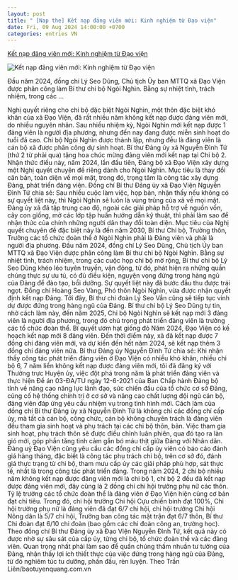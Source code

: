 ```yaml
---
layout: post
title: " [Nap the] Kết nạp đảng viên mới: Kinh nghiệm từ Đạo viện"
date: Fri, 09 Aug 2024 14:00:00 +0700
categories: entries VN
---
```

[Kết nạp đảng viên mới: Kinh nghiệm từ Đạo viện](https://tuyenquang.dcs.vn/DetailView/147749/38/Ket-nap-dang-vien-moi-Kinh-nghiem-tu-Dao-vien.html)

![Kết nạp đảng viên mới: Kinh nghiệm từ Đạo viện](https://tuyenquang.dcs.vn/Image/Large/202489844_147749.jpg)

Đầu năm 2024, đồng chí Lý Seo Dũng, Chủ tịch Ủy ban MTTQ xã Đạo Viện được phân công làm Bí thư chi bộ Ngòi Nghìn. Bằng sự nhiệt tình, trách nhiệm, trong các ...

Nghị quyết riêng cho chi bộ đặc biệt Ngòi Nghìn, một thôn đặc biệt khó khăn của xã Đạo Viện, đã rất nhiều năm không kết nạp được đảng viên mới, do nhiều nguyên nhân. Sau nhiều nhiệm kỳ, Ngòi Nghìn mới kết nạp được 1 đảng viên là người địa phương, nhưng đến nay đang được miễn sinh hoạt do tuổi đã cao. Chi bộ Ngòi Nghìn được thành lập, nhưng đều là đảng viên là cán bộ xã được phân công dự sinh hoạt. Bí thư Đảng ủy xã Nguyễn Đình Tứ (thứ 2 từ phải qua) tặng hoa chúc mừng đảng viên mới kết nạp tại Chi bộ 2. Nhận thức điều này, năm 2024, lần đầu tiên, Đảng bộ xã Đạo Viện xây dựng một Nghị quyết chuyên đề riêng dành cho Ngòi Nghìn. Mục tiêu là thay đổi căn bản, toàn diện về mọi mặt, trong đó, trọng tâm là công tác xây dựng Đảng, phát triển đảng viên. Đồng chí Bí thư Đảng ủy xã Đạo Viện Nguyễn Đình Tứ chia sẻ: Sau nhiều cuộc làm việc, họp bàn, nhận thấy nếu không có sự quyết liệt này, thì Ngòi Nghìn sẽ luôn là vùng trũng của xã về mọi mặt. Đảng ủy xã đã tập trung cao độ, ngoài các giải pháp hỗ trợ về nguồn vốn, cây con giống, mở các lớp tập huấn hướng dẫn kỹ thuật, thì phải làm sao để nhận thức của chính những người dân thay đổi toàn diện. Mục tiêu của Nghị quyết chuyên đề đặc biệt này là đến năm 2030, Bí thư Chi bộ, Trưởng thôn, Trưởng các tổ chức đoàn thể ở Ngòi Nghìn phải là Đảng viên và phải là người địa phương. Đầu năm 2024, đồng chí Lý Seo Dũng, Chủ tịch Ủy ban MTTQ xã Đạo Viện được phân công làm Bí thư chi bộ Ngòi Nghìn. Bằng sự nhiệt tình, trách nhiệm, trong các cuộc họp chi bộ mở rộng, Bí thư chi bộ Lý Seo Dũng khéo léo tuyên truyền, vận động, từ đó, phát hiện ra những quần chúng thực sự ưu tú, có đủ điều kiện, nguyện vọng đứng trong hàng ngũ của Đảng để đào tạo, bồi dưỡng. Sự quyết liệt này đã bước đầu thu được trái ngọt. Đồng chí Hoàng Seo Vàng, Phó thôn Ngòi Nghìn, vừa được nhận quyết định kết nạp Đảng. Tới đây, Bí thư chi đoàn Lý Seo Vần cũng sẽ tiếp tục vinh dự được đứng trong hàng ngũ của Đảng. Bí thư chi bộ Lý Seo Dũng tự tin, nhờ cách làm này, đến năm 2025, Chi bộ Ngòi Nghìn sẽ kết nạp mới 3 đảng viên là người địa phương, trong đó chú trọng phát triển đảng viên là trưởng các tổ chức đoàn thể. Bí quyết ươm hạt giống đỏ Năm 2024, Đạo Viện có kế hoạch kết nạp mới 8 đảng viên. Đến thời điểm này, xã đã kết nạp được 7 đồng chí đảng viên mới, và dự kiến đến hết năm 2024, sẽ kết nạp thêm 3 đồng chí đảng viên nữa. Bí thư Đảng ủy Nguyễn Đình Tứ chia sẻ: Khi nhận thấy công tác phát triển đảng viên ở Đạo Viện có nhiều khó khăn, nhiều chi bộ 6, 7 năm liền không kết nạp được đảng viên mới, tôi đã đăng ký với Thường trực Huyện ủy, việc đột phá trong năm là phát triển đảng viên và thực hiện Đề án 03-ĐA/TU ngày 12-6-2021 của Ban Chấp hành Đảng bộ tỉnh về nâng cao năng lực lãnh đạo, sức chiến đấu của tổ chức cơ sở Đảng, củng cố hệ thống chính trị ở cơ sở và nâng cao chất lượng đội ngũ cán bộ, đảng viên đáp ứng yêu cầu nhiệm vụ trong tình hình mới. Cách làm của đồng chí Bí thư Đảng ủy xã Nguyễn Đình Tứ là không chỉ các đồng chí cấp ủy, mà tất cả cán bộ, công chức, cán bộ không chuyên trách là đảng viên đều tham gia sinh hoạt và phụ trách tại các chi bộ thôn, bản. Việc tham gia sinh hoạt, phụ trách thôn sẽ được điều chỉnh luân phiên, qua đó tạo ra làn gió mới, góp phần tăng tình cảm gắn bó máu thịt giữa Đảng với Nhân dân. Đảng uỷ Đạo Viện cũng yêu cầu các đồng chí cấp ủy viên có báo cáo đánh giá hàng tháng, đặc biệt là công tác phụ trách chi bộ, trên cơ sở đó, đánh giá thực trạng từ chi bộ, tham mưu cấp ủy các giải pháp phù hợp, sát thực tế, nhất là trong công tác phát triển đảng. Trong năm 2024, 2 chi bộ nhiều năm không kết nạp được đảng viên mới là chi bộ 1, chi bộ 2 đều đã kết nạp được đảng viên mới, đây cũng là 2 đồng chí chi hội trưởng phụ nữ các thôn. Tỷ lệ trưởng các tổ chức đoàn thể là đảng viên ở Đạo Viện hiện cũng cơ bản đạt chỉ tiêu. Trong đó, chi hội trưởng Chi hội Cựu chiến binh đạt 100%, Chi hội trưởng phụ nữ là đảng viên đã đạt 6/7 chi hội, chi hội trưởng Chi hội Nông dân là 5/7 chi hội, Trưởng ban công tác mặt trận đạt 6/7 thôn, Bí thư Chi đoàn đạt 6/10 chi đoàn (bao gồm các chi đoàn công an, trường học). Theo đồng chí Bí thư Đảng ủy xã Đạo Viện Nguyễn Đình Tứ, kết quả này có được nhờ sự sâu sát của cấp ủy, từng chi bộ, tổ chức đoàn thể và các đảng viên. Quan trọng nhất phải làm sao để quần chúng thấm nhuần tư tưởng của Đảng, nhận thấy lợi ích thiết thực của việc đứng trong hàng ngũ của Đảng, từ đó nghiêm túc tu dưỡng, phấn đấu, rèn luyện. Theo Trần Liên/baotuyenquang.com.vn

